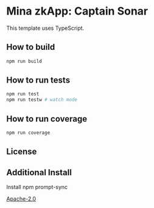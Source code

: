 # Mina zkApp: Captain Sonar

This template uses TypeScript.

## How to build

```sh
npm run build
```

## How to run tests

```sh
npm run test
npm run testw # watch mode
```

## How to run coverage

```sh
npm run coverage
```

## License

## Additional Install
Install npm prompt-sync

[Apache-2.0](LICENSE)

